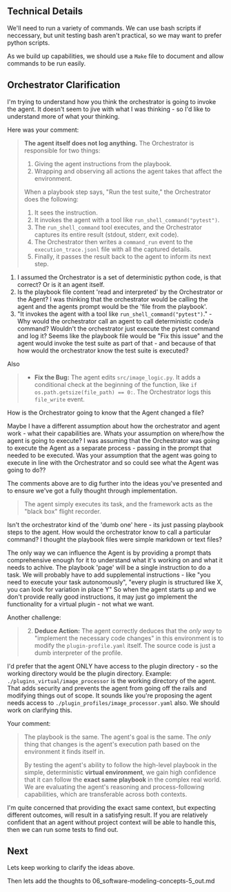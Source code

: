 <!-- Below is still digging into the proposed theoretical implementation details. The questions/comments get a little sloppy though cause its real late. -->

## Technical Details

We'll need to run a variety of commands. We can use bash scripts if neccessary, but unit testing bash aren't practical, so we may want to prefer python scripts.

As we build up capabilities, we should use a `Make` file to document and allow commands to be run easily.

## Orchestrator Clarification

I'm trying to understand how you think the orchestrator is going to invoke the agent. It doesn't seem to jive with what I was thinking - so I'd like to understand more of what your thinking.

Here was your comment:

> **The agent itself does not log anything.** The Orchestrator is responsible for two things:
> 1.  Giving the agent instructions from the playbook.
> 2.  Wrapping and observing all actions the agent takes that affect the environment.
> 
> When a playbook step says, "Run the test suite," the Orchestrator does the following:
> 1.  It sees the instruction.
> 2.  It invokes the agent with a tool like `run_shell_command("pytest")`.
> 3.  The `run_shell_command` tool executes, and the Orchestrator captures its entire result (stdout, stderr, exit code).
> 4.  The Orchestrator then writes a `command_run` event to the `execution_trace.jsonl` file with all the captured details.
> 5.  Finally, it passes the result back to the agent to inform its next step.

1) I assumed the Orchestrator is a set of deterministic python code, is that correct? Or is it an agent itself.
2) Is the playbook file content 'read and interpreted' by the Orchestrator or the Agent? I was thinking that the orchestrator would be calling the agent and the agents prompt would be the 'file from the playbook'.
3) "It invokes the agent with a tool like `run_shell_command("pytest")`." - Why would the orchestrator call an agent to call deterministic code/a command? Wouldn't the orchestrator just execute the pytest command and log it? Seems like the playbook file would be "Fix this issue" and the agent would invoke the test suite as part of that - and because of that how would the orchestrator know the test suite is executed?

Also
>*   **Fix the Bug:** The agent edits `src/image_logic.py`. It adds a conditional check at the beginning of the function, like `if os.path.getsize(file_path) == 0:`. The Orchestrator logs this `file_write` event.

How is the Orchestrator going to know that the Agent changed a file?


Maybe I have a different assumption about how the orchestrator and agent work - what their capabilities are.
Whats your assumption on where/how the agent is going to execute? I was assuming that the Orchestrator was going to execute the Agent as a separate process - passing in the prompt that needed to be executed.
Was your assumption that the agent was going to execute in line with the Orchestrator and so could see what the Agent was going to do??

The comments above are to dig further into the ideas you've presented and to ensure we've got a fully thought through implementation.

> The agent simply executes its task, and the framework acts as the "black box" flight recorder.

Isn't the orchestrator kind of the 'dumb one' here - its just passing playbook steps to the agent. How would the orchestrator know to call a particular command? I thought the playbook files were simple markdown or text files?


The only way we can influence the Agent is by providing a prompt thats comprehensive enough for it to understand what it's working on and what it needs to achive. The playbook 'page' will be a single instruction to do a task. We will probably have to add supplemental instructions - like "you need to execute your task autonomously", "every plugin is structured like X, you can look for variation in place Y"
So when the agent starts up and we don't provide really good instructions, it may just go implement the functionality for a virtual plugin - not what we want.


Another challenge:

> 2.  **Deduce Action:** The agent correctly deduces that the *only way* to "implement the necessary code changes" in this environment is to modify the `plugin-profile.yaml` itself. The source code is just a dumb interpreter of the profile.

I'd prefer that the agent ONLY have access to the plugin directory - so the working directory would be the plugin directory. Example: `./plugins_virtual/image_processor` is the working directory of the agent. That adds security and prevents the agent from going off the rails and modifying things out of scope.
It sounds like you're proposing the agent needs access to `./plugin_profiles/image_processor.yaml` also.
We should work on clarifying this.


Your comment:

> The playbook is the same. The agent's goal is the same. The *only* thing that changes is the agent's execution path based on the environment it finds itself in.
> 
> By testing the agent's ability to follow the high-level playbook in the simple, deterministic **virtual environment**, we gain high confidence that it can follow the **exact same playbook** in the complex real world. We are evaluating the agent's reasoning and process-following capabilities, which are transferable across both contexts.

I'm quite concerned that providing the exact same context, but expecting different outcomes, will result in a satisfying result.
If you are relatively confident that an agent without project context will be able to handle this, then we can run some tests to find out.


## Next

Lets keep working to clarify the ideas above.

Then lets add the thoughts to 06_software-modeling-concepts-5_out.md


